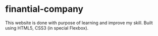 # finantial-company
This website is done with purpose of learning and improve my skill.
Built using HTML5, CSS3 (in special Flexbox).
